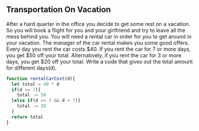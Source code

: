 ## Transportation On Vacation

After a hard quarter in the office you decide to get some rest on a vacation. So you will book a flight for you and your girlfriend and try to leave all the mess behind you. You will need a rental car in order for you to get around in your vacation. The manager of the car rental makes you some good offers. Every day you rent the car costs $40. If you rent the car for 7 or more days, you get $50 off your total. Alternatively, if you rent the car for 3 or more days, you get $20 off your total. Write a code that gives out the total amount for different days(d).

```javascript
function rentalCarCost(d){
  let total = 40 * d
  if(d >= 7){
    total -= 50
  }else if(d >= 3 && d < 7){
    total -= 20
  }
  return total
}
```
